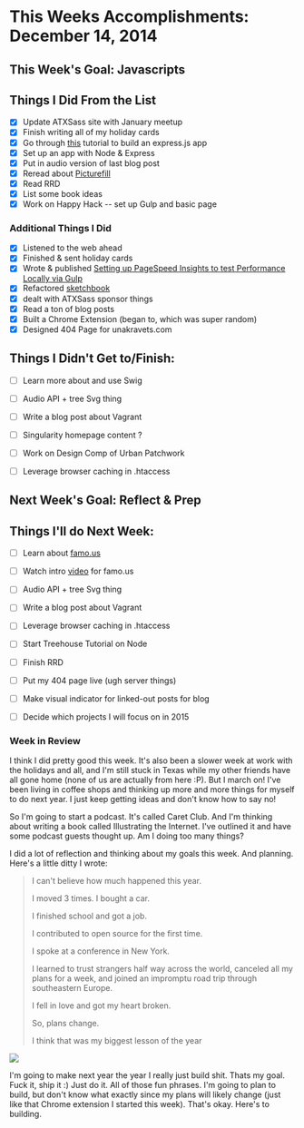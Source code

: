 # This Weeks Accomplishments: December 14, 2014

## This Week's Goal: Javascripts

## Things I Did From the List
- [x] Update ATXSass site with January meetup
- [x] Finish writing all of my holiday cards
- [x] Go through [this](https://stormpath.com/blog/heroku-stormpath-and-expressjs/) tutorial to build an express.js app
- [x] Set up an app with Node & Express
- [x] Put in audio version of last blog post
- [x] Reread about [Picturefill](http://scottjehl.github.io/picturefill/)
- [x] Read RRD
- [x] List some book ideas
- [x] Work on Happy Hack -- set up Gulp and basic page

### Additional Things I Did
- [x] Listened to the web ahead
- [x] Finished & sent holiday cards
- [x] Wrote & published [Setting up PageSpeed Insights to test Performance Locally via Gulp](http://una.github.io/gulp-local-psi/)
- [x] Refactored [sketchbook](sketchbook.unakravets.com)
- [x] dealt with ATXSass sponsor things
- [x] Read a ton of blog posts
- [x] Built a Chrome Extension (began to, which was super random)
- [x] Designed 404 Page for unakravets.com

## Things I Didn't Get to/Finish:

- [ ] Learn more about and use Swig
- [ ] Audio API + tree Svg thing
- [ ] Write a blog post about Vagrant
- [ ] Singularity homepage content ?
- [ ] Work on Design Comp of Urban Patchwork
- [ ] Leverage browser caching in .htaccess


## Next Week's Goal: Reflect & Prep

## Things I'll do Next Week:
- [ ] Learn about [famo.us](http://famo.us/university/home/)
- [ ] Watch intro [video](http://famo.us/university/home/) for famo.us
- [ ] Audio API + tree Svg thing
- [ ] Write a blog post about Vagrant
- [ ] Leverage browser caching in .htaccess
- [ ] Start Treehouse Tutorial on Node
- [ ] Finish RRD
- [ ] Put my 404 page live (ugh server things)
- [ ] Make visual indicator for linked-out posts for blog
- [ ] Decide which projects I will focus on in 2015



### Week in Review

I think I did pretty good this week. It's also been a slower week at work with the holidays and all, and I'm still stuck in Texas while my other friends have all gone home (none of us are actually from here :P). But I march on! I've been living in coffee shops and thinking up more and more things for myself to do next year. I just keep getting ideas and don't know how to say no!

So I'm going to start a podcast. It's called Caret Club. And I'm thinking about writing a book called Illustrating the Internet. I've outlined it and have some podcast guests thought up. Am I doing too many things?

I did a lot of reflection and thinking about my goals this week. And planning. Here's a little ditty I wrote:

>I can't believe how much happened this year.
>
>I moved 3 times. I bought a car.
>
>I finished school and got a job.
>
>I contributed to open source for the first time.
>
>I spoke at a conference in New York.
>
>I learned to trust strangers half way across the world, canceled all my plans for a week, and joined an impromptu road trip through southeastern Europe.
>
> I fell in love and got my heart broken.
>
>So, plans change.
>
>I think that was my biggest lesson of the year

![](https://pbs.twimg.com/media/B5JdUOOCIAAw1Hv.jpg)

I'm going to make next year the year I really just build shit. Thats my goal. Fuck it, ship it :) Just do it. All of those fun phrases. I'm going to plan to build, but don't know what exactly since my plans will likely change (just like that Chrome extension I started this week). That's okay. Here's to building.
